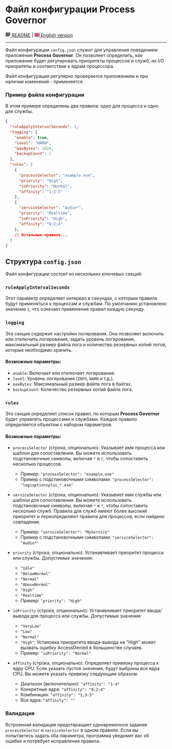 # Файл конфигурации Process Governor

[![README](icons/readme.png) README](README.ru.md) | [![EN](icons/gb.png) English version](configuration_file.md)

---

Файл конфигурации `config.json` служит для управления поведением приложения **Process Governor**. Он позволяет определить,
как приложение будет регулировать приоритеты процессов и служб, их I/O приоритеты и соответствие к ядрам процессора.

Файл конфигурации регулярно проверяется приложением и при наличии изменений - применяется.

### Пример файла конфигурации
В этом примере определены два правила: одно для процесса и одно для службы.

```json
{
  "ruleApplyIntervalSeconds": 1,
  "logging": {
    "enable": true,
    "level": "WARN",
    "maxBytes": 1024,
    "backupCount": 1
  },
  "rules": [
    {
      "processSelector": "example.exe",
      "priority": "High",
      "ioPriority": "Normal",
      "affinity": "1;3-5"
    },
    {
      "serviceSelector": "Audio*",
      "priority": "Realtime",
      "ioPriority": "High",
      "affinity": "0;2;4"
    },
    // Остальные правила...
  ]
}
```

## Структура `config.json`

Файл конфигурации состоит из нескольких ключевых секций:

### `ruleApplyIntervalSeconds`

Этот параметр определяет интервал в секундах, с которым правила будут применяться к процессам и службам. По умолчанию
установлено значение `1`, что означает применение правил каждую секунду.

### `logging`

Эта секция содержит настройки логирования. Она позволяет включить или отключить логирование, задать уровень логирования,
максимальный размер файла лога и количество резервных копий логов, которые необходимо хранить.

#### Возможные параметры:

- `enable`: Включает или отключает логирование.
- `level`: Уровень логирования (`INFO`, `WARN` и т.д.).
- `maxBytes`: Максимальный размер файла лога в байтах.
- `backupCount`: Количество резервных копий файла лога.

### `rules`

Это секция определяет список правил, по которым **Process Governor** будет управлять процессами и службами. Каждое правило определяется объектом с
набором параметров.

#### Возможные параметры:

- `processSelector` (строка, опционально): Указывает имя процесса или шаблон для сопоставления. Вы можете использовать
  подстановочные символы, включая `*` и `?`, чтобы сопоставить несколько процессов.
    - Пример: `"processSelector": "example.exe"`
    - Пример с подстановочными символами: `"processSelector": "logioptionsplus_*.exe"`

- `serviceSelector` (строка, опционально): Указывает имя службы или шаблон для сопоставления. Вы можете использовать
  подстановочные символы, включая `*` и `?`, чтобы сопоставить несколько служб. Правила для служб имеют более высокий
  приоритет и переопределяют правила для процессов, если найдено совпадение.
    - Пример: `"serviceSelector": "MyService"`
    - Пример с подстановочными символами: `"serviceSelector": "Audio*"`

- `priority` (строка, опционально): Устанавливает приоритет процесса или службы. 
  Допустимые значения:
    - `"Idle"`
    - `"BelowNormal"`
    - `"Normal"`
    - `"AboveNormal"`
    - `"High"`
    - `"Realtime"`
    - Пример: `"priority": "High" `

- `ioPriority` (строка, опционально): Устанавливает приоритет ввода/вывода для процесса или службы. 
  Допустимые значения:
    - `"VeryLow"`
    - `"Low"`
    - `"Normal"`
    - `"High"`: Установка приоритета ввода-вывода на "High" может вызвать ошибку AccessDenied в большинстве случаев.
    - Пример: `"ioPriority": "Normal"`

- `affinity` (строка, опционально): Определяет привязку процесса к ядру CPU.
  Если указать пустое значение, будут выбраны все ядра CPU.
  Вы можете указать привязку следующим образом:
    - Диапазон (включительно): `"affinity": "1-4"`
    - Конкретные ядра: `"affinity": "0;2;4"`
    - Комбинация: `"affinity": "1;3-5"`
    - Все ядра: `"affinity": ""`

### Валидация

Встроенная валидация предотвращает одновременное задание `processSelector` и `serviceSelector` в одном правиле. Если вы
попытаетесь задать оба параметра, программа уведомит вас об ошибке и потребует исправления правила.

